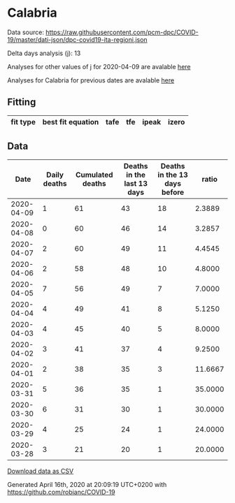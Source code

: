 # Calabria

Data source: https://raw.githubusercontent.com/pcm-dpc/COVID-19/master/dati-json/dpc-covid19-ita-regioni.json

Delta days analysis (j): 13

Analyses for other values of j for 2020-04-09 are avalable [here](../2020-04-09/README.md)

Analyses for Calabria for previous dates are avalable [here](../README.md)

## Fitting 
|fit type|best fit equation|tafe|tfe|ipeak|izero|
|-------|-----|--------|------|---|---|

## Data
|Date|Daily deaths|Cumulated deaths|Deaths in the last 13 days|Deaths in the 13 days before|ratio|
|----|----------|-----------|-------|--------------------|-----|
|2020-04-09|1|61|43|18|2.3889|
|2020-04-08|0|60|46|14|3.2857|
|2020-04-07|2|60|49|11|4.4545|
|2020-04-06|2|58|48|10|4.8000|
|2020-04-05|7|56|49|7|7.0000|
|2020-04-04|4|49|41|8|5.1250|
|2020-04-03|4|45|40|5|8.0000|
|2020-04-02|3|41|37|4|9.2500|
|2020-04-01|2|38|35|3|11.6667|
|2020-03-31|5|36|35|1|35.0000|
|2020-03-30|6|31|30|1|30.0000|
|2020-03-29|4|25|24|1|24.0000|
|2020-03-28|3|21|20|1|20.0000|

[Download data as CSV](COVID-19_calabria_j13_2020-04-09.csv)

Generated April 16th, 2020 at 20:09:19 UTC+0200 with https://github.com/robianc/COVID-19
